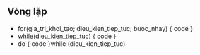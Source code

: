 ##  Vòng lặp
- 
    for(gia_tri_khoi_tao; dieu_kien_tiep_tuc; buoc_nhay)
    {
        code
    }
- 
    while(dieu_kien_tiep_tuc)
    {
        code
    }
- 
    do {
        code
    }while (dieu_kien_tiep_tuc)